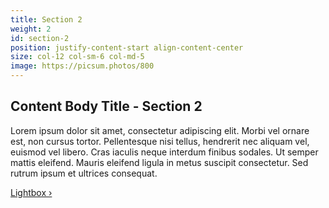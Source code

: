 ```yaml
---
title: Section 2
weight: 2
id: section-2
position: justify-content-start align-content-center
size: col-12 col-sm-6 col-md-5
image: https://picsum.photos/800
---
```


## Content Body Title - Section 2

Lorem ipsum dolor sit amet, consectetur adipiscing elit. Morbi vel ornare est, non cursus tortor. Pellentesque nisi tellus, hendrerit nec aliquam vel, euismod vel libero. Cras iaculis neque interdum finibus sodales. Ut semper mattis eleifend. Mauris eleifend ligula in metus suscipit consectetur. Sed rutrum ipsum et ultrices consequat. 

<a href="#inquire" class="open-popup-link button">Lightbox &rsaquo;</a>